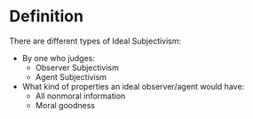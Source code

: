 # Definition

There are different types of Ideal Subjectivism:
- By one who judges:
	- Observer Subjectivism
	- Agent Subjectivism
- What kind of properties an ideal observer/agent would have:
	- All nonmoral information
	- Moral goodness


